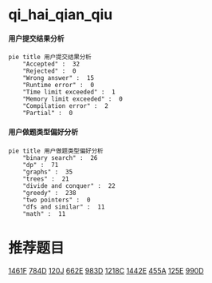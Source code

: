 # qi_hai_qian_qiu

<!-- tabs:start -->



#### **用户提交结果分析**

```mermaid
pie title 用户提交结果分析
    "Accepted" :  32
    "Rejected" :  0
    "Wrong answer" :  15
    "Runtime error" :  0
    "Time limit exceeded" :  1
    "Memory limit exceeded" :  0
    "Compilation error" :  2
    "Partial" :  0
```

#### **用户做题类型偏好分析**

```mermaid
pie title 用户做题类型偏好分析
    "binary search" :  26
    "dp" :  71
    "graphs" :  35
    "trees" :  21
    "divide and conquer" :  22
    "greedy" :  238
    "two pointers" :  0
    "dfs and similar" :  11
    "math" :  11
```



<!-- tabs:end -->
# 推荐题目
[1461F](https://codeforces.com/contest/1461/problem/F)
[784D](https://codeforces.com/contest/784/problem/D)
[120J](https://codeforces.com/contest/120/problem/J)
[662E](https://codeforces.com/contest/662/problem/E)
[983D](https://codeforces.com/contest/983/problem/D)
[1218C](https://codeforces.com/contest/1218/problem/C)
[1442E](https://codeforces.com/contest/1442/problem/E)
[455A](https://codeforces.com/contest/455/problem/A)
[125E](https://codeforces.com/contest/125/problem/E)
[990D](https://codeforces.com/contest/990/problem/D)
